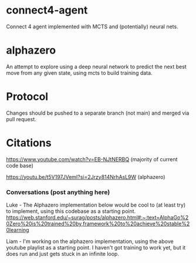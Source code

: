 # connect4-agent

Connect 4 agent implemented with MCTS and (potentially) neural nets.

# alphazero

An attempt to explore using a deep neural network to predict the next best move from any given state, using mcts to build training data.

# Protocol

Changes should be pushed to a separate branch (not main) and merged via pull request.

# Citations

https://www.youtube.com/watch?v=EB-NJtNERBQ (majority of current code base)

https://youtu.be/t5V197JVemI?si=2Jrzy814NrhAsL9W (alphazero)

### Conversations (post anything here)

Luke - The Alphazero implementation below would be cool to (at least try) to implement, using this codebase as a starting point.
https://web.stanford.edu/~surag/posts/alphazero.html#:~:text=AlphaGo%20Zero%20is%20trained%20by,framework%20to%20achieve%20stable%20learning

Liam - I'm working on the alphazero implementation, using the above youtube playlist as a starting point. I haven't got training to work yet, but it does run and just gets stuck in an infinite loop.